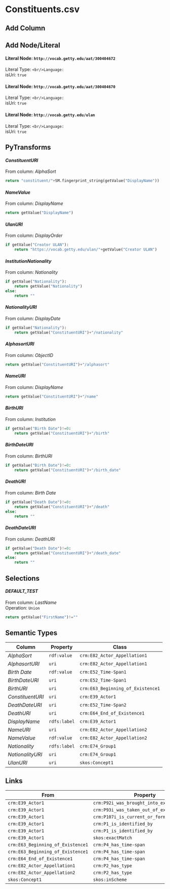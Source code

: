 # Constituents.csv

## Add Column

## Add Node/Literal
#### Literal Node: `http://vocab.getty.edu/aat/300404672`
Literal Type: ``
<br/>Language: ``
<br/>isUri: `true`

#### Literal Node: `http://vocab.getty.edu/aat/300404670`
Literal Type: ``
<br/>Language: ``
<br/>isUri: `true`

#### Literal Node: `http://vocab.getty.edu/ulan`
Literal Type: ``
<br/>Language: ``
<br/>isUri: `true`


## PyTransforms
#### _ConstituentURI_
From column: _AlphaSort_
``` python
return "constituent/"+SM.fingerprint_string(getValue("DisplayName"))
```

#### _NameValue_
From column: _DisplayName_
``` python
return getValue("DisplayName")
```

#### _UlanURI_
From column: _DisplayOrder_
``` python
if getValue("Creator ULAN"):
    return "https://vocab.getty.edu/ulan/"+getValue("Creator ULAN")
```

#### _InstitutionNationality_
From column: _Nationality_
``` python
if getValue("Nationality"):
    return getValue("Nationality")
else:
    return ""
```

#### _NationalityURI_
From column: _DisplayDate_
``` python
if getValue("Nationality"):
    return getValue("ConstituentURI")+"/nationality"
```

#### _AlphasortURI_
From column: _ObjectID_
``` python
return getValue("ConstituentURI")+"/alphasort"
```

#### _NameURI_
From column: _DisplayName_
``` python
return getValue("ConstituentURI")+"/name"
```

#### _BirthURI_
From column: _Institution_
``` python
if getValue("Birth Date")!=0:
    return getValue("ConstituentURI")+"/birth"
```

#### _BirthDateURI_
From column: _BirthURI_
``` python
if getValue("Birth Date")!=0:
    return getValue("ConstituentURI")+"/birth_date"
```

#### _DeathURI_
From column: _Birth Date_
``` python
if getValue("Death Date")!=0:
    return getValue("ConstituentURI")+"/death"
else:
    return ""
```

#### _DeathDateURI_
From column: _DeathURI_
``` python
if getValue("Death Date")!=0:
    return getValue("ConstituentURI")+"/death_date"
else:
    return ""
```


## Selections
#### _DEFAULT_TEST_
From column: _LastName_
<br>Operation: `Union`
``` python
return getValue("FirstName")!=""
```


## Semantic Types
| Column | Property | Class |
|  ----- | -------- | ----- |
| _AlphaSort_ | `rdf:value` | `crm:E82_Actor_Appellation1`|
| _AlphasortURI_ | `uri` | `crm:E82_Actor_Appellation1`|
| _Birth Date_ | `rdf:value` | `crm:E52_Time-Span1`|
| _BirthDateURI_ | `uri` | `crm:E52_Time-Span1`|
| _BirthURI_ | `uri` | `crm:E63_Beginning_of_Existence1`|
| _ConstituentURI_ | `uri` | `crm:E39_Actor1`|
| _DeathDateURI_ | `uri` | `crm:E52_Time-Span2`|
| _DeathURI_ | `uri` | `crm:E64_End_of_Existence1`|
| _DisplayName_ | `rdfs:label` | `crm:E39_Actor1`|
| _NameURI_ | `uri` | `crm:E82_Actor_Appellation2`|
| _NameValue_ | `rdf:value` | `crm:E82_Actor_Appellation2`|
| _Nationality_ | `rdfs:label` | `crm:E74_Group1`|
| _NationalityURI_ | `uri` | `crm:E74_Group1`|
| _UlanURI_ | `uri` | `skos:Concept1`|


## Links
| From | Property | To |
|  --- | -------- | ---|
| `crm:E39_Actor1` | `crm:P92i_was_brought_into_existence_by` | `crm:E63_Beginning_of_Existence1`|
| `crm:E39_Actor1` | `crm:P93i_was_taken_out_of_existence_by` | `crm:E64_End_of_Existence1`|
| `crm:E39_Actor1` | `crm:P107i_is_current_or_former_member_of` | `crm:E74_Group1`|
| `crm:E39_Actor1` | `crm:P1_is_identified_by` | `crm:E82_Actor_Appellation1`|
| `crm:E39_Actor1` | `crm:P1_is_identified_by` | `crm:E82_Actor_Appellation2`|
| `crm:E39_Actor1` | `skos:exactMatch` | `skos:Concept1`|
| `crm:E63_Beginning_of_Existence1` | `crm:P4_has_time-span` | `crm:E52_Time-Span1`|
| `crm:E63_Beginning_of_Existence1` | `crm:P4_has_time-span` | `crm:E52_Time-Span2`|
| `crm:E64_End_of_Existence1` | `crm:P4_has_time-span` | `crm:E52_Time-Span2`|
| `crm:E82_Actor_Appellation1` | `crm:P2_has_type` | `xsd:http://vocab.getty.edu/aat/300404672`|
| `crm:E82_Actor_Appellation2` | `crm:P2_has_type` | `xsd:http://vocab.getty.edu/aat/300404670`|
| `skos:Concept1` | `skos:inScheme` | `xsd:http://vocab.getty.edu/ulan`|
